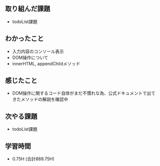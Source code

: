 ## 取り組んだ課題
- todoList課題

## わかったこと
- 入力内容のコンソール表示
- DOM操作について
- innerHTML, appendChildメソッド
  
## 感じたこと
- DOM操作に関するコード自体がまだ不慣れな為、公式ドキュメントで出てきたメソッドの解説を確認中

## 次やる課題  
- todoList課題
  
## 学習時間  
- 0.75H (合計889.75H)

